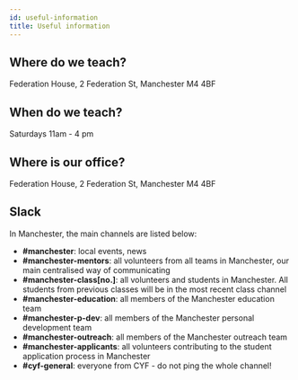 ```yaml
---
id: useful-information
title: Useful information
---
```


## Where do we teach?
  Federation House, 
  2 Federation St, 
  Manchester 
  M4 4BF

## When do we teach?
  Saturdays 11am - 4 pm

## Where is our office?
  Federation House, 
  2 Federation St, 
  Manchester 
  M4 4BF

## Slack

In Manchester, the main channels are listed below:
- **\#manchester**: local events, news
- **\#manchester-mentors**: all volunteers from all teams in Manchester, our main centralised way of communicating
- **\#manchester-class[no.]**: all volunteers and students in Manchester. All students from previous classes will be in the most recent class channel
- **\#manchester-education**: all members of the Manchester education team
- **\#manchester-p-dev**: all members of the Manchester personal development team
- **\#manchester-outreach**: all members of the Manchester outreach team
- **\#manchester-applicants**: all volunteers contributing to the student application process in Manchester
- **\#cyf-general**: everyone from CYF - do not ping the whole channel!